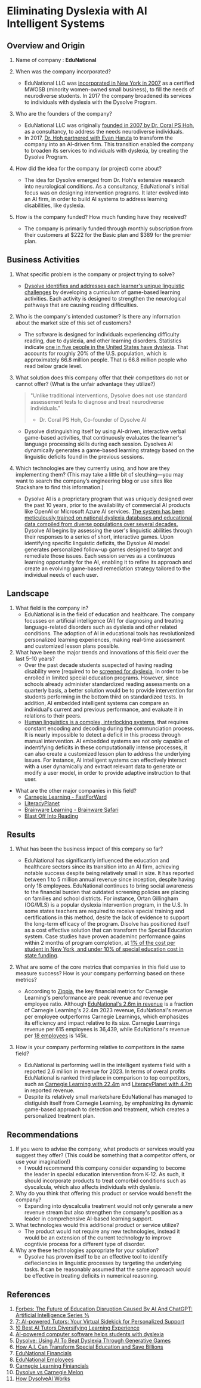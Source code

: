# Eliminating Dyslexia with AI Intelligent Systems

## Overview and Origin

1. Name of company :  **EduNational**

1. When was the company incorporated? 
    - EduNational LLC was [incorporated in New York in 2007](https://www.dysolve.com/wp-content/themes/dysolve/images/EduNational-Backgrounder-1.pdf) as a certified MWOSB (minority women-owned small business), to fill the needs of neurodiverse students.  In 2017 the company broadened its services to individuals with dyslexia with the Dysolve Program.

1. Who are the founders of the company?  
    - EduNational LLC was originally [founded in 2007 by Dr. Coral PS Hoh](https://www.dysolve.com/wp-content/themes/dysolve/images/EduNational-Backgrounder-1.pdf), as a consultancy, to address the needs neurodiverse individuals.  
    - In 2017, [Dr. Hoh partnered with Evan Haruta](https://www.dysolve.com/wp-content/themes/dysolve/images/EduNational-Backgrounder-1.pdf) to transform the company into an AI-driven firm.  This transition enabled the company to broaden its services to individuals with dyslexia, by creating the Dysolve Program.  

1. How did the idea for the company (or project) come about?
    - The idea for Dysolve emerged from Dr. Hoh's extensive research into neurological conditions.  As a consultancy, EduNational's initial focus was on designing intervention programs.  It later evolved into an AI firm, in order to build AI systems to address learning disabilities, like dyslexia.

1. How is the company funded? How much funding have they received?
    - The company is primarily funded through monthly subscription from their customers at $222 for the Basic plan and $389 for the premier plan.

## Business Activities

1. What specific problem is the company or project trying to solve?
    - [Dysolve identifies and addresses each learner's unique linguistic challenges](https://whyy.org/articles/ai-computer-software-dysolve-dyslexia-montgomery-county-student/) by developing a curriculum of game-based learning activities. Each activity is designed to strengthen the neurological pathways that are causing reading difficulties.    

1. Who is the company's intended customer? Is there any information about the market size of this set of customers?
    - The software is designed for individuals experiencing difficulty reading, due to dyslexia, and other learning disorders.  Statistics indicate [one in five people in the United States have dyslexia](https://youtu.be/MRVK5boZriI).  That accounts for roughly 20% of the U.S. population, which is approximately 66.8 million people.  That is 66.8 million people who read below grade level.

1.  What solution does this company offer that their competitors do not or cannot offer? (What is the unfair advantage they utilize?)
    > "Unlike traditional interventions, Dysolve does not use standard assessement tests to diagnose and treat neurodiverse individuals."
    > - Dr. Coral PS Hoh, Co-founder of Dysolve AI 
    - Dysolve distinguishing itself by using AI-driven, interactive verbal game-based activities, that continuously evaluates the learner's language processing skills during each session.  Dysolves AI dynamically generates a game-based learning strategy based on the linguistic deficits found in the previous sessions.

1. Which technologies are they currently using, and how are they implementing them? (This may take a little bit of sleuthing&mdash;you may want to search the company’s engineering blog or use sites like Stackshare to find this information.)
    - Dysolve AI is a proprietary program that was uniquely designed over the past 10 years, prior to the availability of commercial AI products like OpenAI or Microsoft Azure AI services. [The system has been meticulously trained on national dyslexia databases and educational data compiled from diverse populations over several decades.](https://www.technewsworld.com/story/ai-powered-software-offers-breakthrough-for-treating-dyslexia-178937.html) Dysolve AI begins by assessing the user's linguistic abilities through their responses to a series of short, interactive games. Upon identifying specific linguistic deficits, the Dysolve AI model generates personalized follow-up games designed to target and remediate those issues. Each session serves as a continuous learning opportunity for the AI, enabling it to refine its approach and create an evolving game-based remediation strategy tailored to the individual needs of each user.
## Landscape

1. What field is the company in?
    - EduNational is in the field of education and healthcare.  The company focusses on artificial intelligence (AI) for diagnosing and treating language-related disorders such as dyslexia and other related conditions. The adoption of AI in educational tools has revolutionized personalized learning experiences, making real-time assessment and customized lesson plans possible.
1. What have been the major trends and innovations of this field over the last 5&ndash;10 years?
    - Over the past decade students suspected of having reading disability were [required to be [screened for dyslexia](https://observer.com/2024/09/new-yorks-dyslexia-bill-how-ai-can-transform-special-education-and-save-billions/), in order to be enrolled in limited special education programs.  However, since schools already administer standardized reading assessments on a quarterly basis, a better solution would be to provide intervention for students performing in the bottom third on standardized tests.  In addition, AI embedded intelligent systems can compare an individual's current and previous performance, and evaluate it in relations to their peers.  
    - [Human linguistics is a complex, interlocking systems](https://observer.com/2024/09/new-yorks-dyslexia-bill-how-ai-can-transform-special-education-and-save-billions/), that requires constant encoding and decoding during the communciation process.  It is nearly impossible to detect a deficit in this process through manual intervention.  AI embedded systems are not only capable of indentifying deficits in these computationally intense processes, it can also create a customized lesson plan to address the underlying issues.  For instance, AI intelligent systems can effectively interact with a user dynamically and extract relevant data to generate or modify a user model, in order to provide adaptive instruction to that user.  
* What are the other major companies in this field?
    - [Carnegie Learning - FastForWard](https://www.carnegielearning.com/solutions/literacy-ela/fast-forword/)
    - [LiteracyPlanet](https://www.literacyplanet.com/)
    - [Brainware Learning - Brainware Safari](https://mybrainware.com/brainware-safari/)
    - [Blast Off Into Reading](https://blastofftolearning.com/blast-off-to-reading)

## Results

1. What has been the business impact of this company so far?
    - EduNational has significantly influenced the education and healthcare sectors since its transition into an AI firm, achieving notable success despite being relatively small in size. It has reported between 1 to 5 million annual revenue since inception, despite having only 18 employees. EduNational continues to bring social awareness to the financial burden that outdated screening policies are placing on families and school districts.  For instance, Ortan Gillingham (OG/MLS) is a popular dyslexia intervention program, in the U.S.  In some states teachers are required to receive special training and certifications in this method, desite the lack of evidence to support the long-term efficacy of the program.  Disolve has positioned itself as a cost effective solution that can transform the Special Education system.  Case studies have proven academinc performance gains within 2 months of program completion, at [1% of the cost per student in New York, and under 10% of special education cost in state funding](https://observer.com/2024/09/new-yorks-dyslexia-bill-how-ai-can-transform-special-education-and-save-billions/).

1. What are some of the core metrics that companies in this field use to measure success? How is your company performing based on these metrics?
    - According to [Zippia](https://www.zippia.com/carnegie-learning-careers-1012517/revenue/), the key financial metrics for Carnegie Learning's peroformance are peak revenue and revenue per employee ratio.  Although [EduNational's 2.6m in revenue](https://zi-lite.zoominfo.com/#/profile/company/1334565411/overview) is a fraction of Carnegie Learning's 22.4m 2023 revenue, EduNational's revenue per employee outperforms Carnegie Learnings, which emphasizes its efficiency and impact relative to its size.  Carnegie Learnings revenue per 615 employees is 36,439, while EduNational's revenue per [18 employees](https://www.zoominfo.com/c/edunational-llc/1334565411) is 145k.

1. How is your company performing relative to competitors in the same field?
    - EduNational is performing well in the intelligent systems field with a reported 2.6 million in revenue for 2023.  In terms of overal profits EduNational is ranked third place in comparison to top competitors, such as [Carnegie Learning with 22.4m](https://www.zippia.com/carnegie-learning-careers-1012517/revenue/) and [LiteracyPlanet with 4.7m](https://zi-lite.zoominfo.com/#/profile/company/354456212/overview) in reported revenue.
    - Despite its relatively small marketshare EduNational has managed to distiguish itself from Carnegie Learning, by emphasizing its dynamic game-based approach to detection and treatment, which creates a personalized treatment plan.
## Recommendations

1. If you were to advise the company, what products or services would you suggest they offer? (This could be something that a competitor offers, or use your imagination!)
    - I would recommend this company consider expanding to become the leader in special education intervention from K-12.  As such, it should incorporate products to treat comorbid conditions such as dyscalcula, which also affects individuals with dyslexia.  
1. Why do you think that offering this product or service would benefit the company?
    -  Expanding into dyscalculia treatment would not only generate a new revenue stream but also strengthen the company's position as a leader in comprehensive AI-based learning support.
1. What technologies would this additional product or service utilize?
    - The product would not require any new technologies, instead it would be an extension of the current technology to improve cogntivie process for a different type of disorder.
1. Why are these technologies appropriate for your solution?
    - Dysolve has proven itself to be an effective tool to identify defieciencies in linguistic processes by targeting the underlying tasks.  It can be reasonably assumed that the same approach would be effective in treating deficits in numerical reasoning.
## References
1. [Forbes: The Future of Education Disruption Caused By AI And ChatGPT: Artificial Intelligence Series ⅗](https://www.forbes.com/sites/nicolesilver/2023/06/05/the-future-of-educationdisruption-caused-by-ai-and-chatgpt-artificial-intelligence-series-3-of-5/)
1. [7: AI-powered Tutors: Your Virtual Sidekick for Personalized Support](https://www.linkedin.com/pulse/7-ai-powered-tutors-your-virtual-sidekick-support-vivek-chandra-qrhee/)
1. [!0 Best AI Tutors Diversifying Learning Experience](https://pinlearn.com/best-ai-tutors/)
1. [AI-powered computer software helps students with dyslexia](https://whyy.org/articles/ai-computer-software-dysolve-dyslexia-montgomery-county-student/#:~:text=Dysolve%20AI%2C%20an%20artificial%20intelligence,dyslexia%20improve%20their%20reading%20skills.)
1. [Dysolve: Using AI To Beat Dyslexia Through Generative Games](https://www.forbes.com/sites/rayravaglia/2024/03/02/dysolve-using-ai-to-beat-dyslexia-through-generative-games/)
1. [How A.I. Can Transform Special Education and Save Billions](https://observer.com/2024/09/new-yorks-dyslexia-bill-how-ai-can-transform-special-education-and-save-billions/)
1. [EduNational Financials](https://zi-lite.zoominfo.com/#/profile/company/1334565411/overview)
1. [EduNational Employees](https://www.zoominfo.com/pic/dysolve/1334565411)
1. [Carnegie Learning Finiancials](https://www.zippia.com/carnegie-learning-careers-1012517/competitors/)
1. [Dysolve vs Carnegie Melon](https://www.xdash.ai/search?q=How%20does%20Carnegie%20Learning%27s%20adaptive%20approach%20compare%20to%20Dysolve%27s%20dynamic%20game-based%20method%3F&rid=1gEnBWMUpEtqRf_AEyvkE)
1. [How DysolveAI Works](https://www.technewsworld.com/story/ai-powered-software-offers-breakthrough-for-treating-dyslexia-178937.html)
